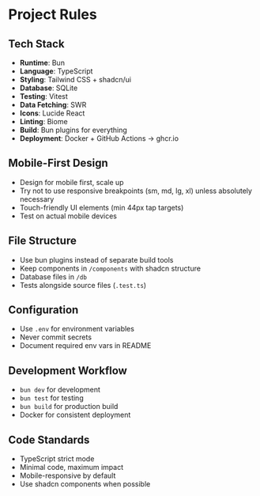 # Project Rules

## Tech Stack

- **Runtime**: Bun
- **Language**: TypeScript
- **Styling**: Tailwind CSS + shadcn/ui
- **Database**: SQLite
- **Testing**: Vitest
- **Data Fetching**: SWR
- **Icons**: Lucide React
- **Linting**: Biome
- **Build**: Bun plugins for everything
- **Deployment**: Docker + GitHub Actions → ghcr.io

## Mobile-First Design

- Design for mobile first, scale up
- Try not to use responsive breakpoints (sm, md, lg, xl) unless absolutely necessary
- Touch-friendly UI elements (min 44px tap targets)
- Test on actual mobile devices

## File Structure

- Use bun plugins instead of separate build tools
- Keep components in `/components` with shadcn structure
- Database files in `/db`
- Tests alongside source files (`.test.ts`)

## Configuration

- Use `.env` for environment variables
- Never commit secrets
- Document required env vars in README

## Development Workflow

- `bun dev` for development
- `bun test` for testing
- `bun build` for production build
- Docker for consistent deployment

## Code Standards

- TypeScript strict mode
- Minimal code, maximum impact
- Mobile-responsive by default
- Use shadcn components when possible
